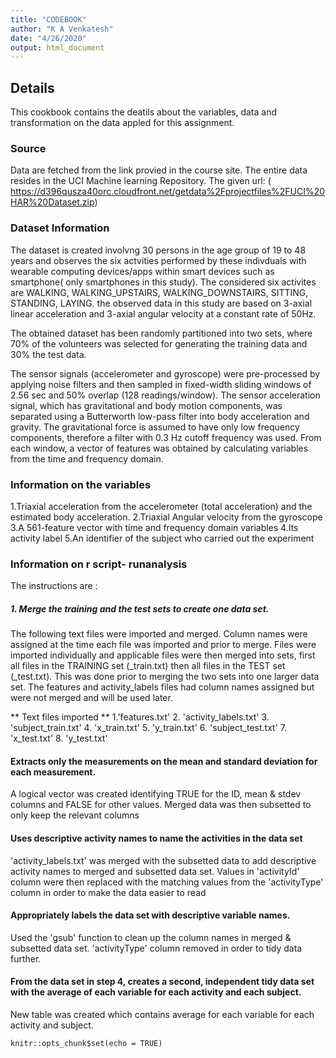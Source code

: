 ```yaml
---
title: "CODEBOOK"
author: "K A Venkatesh"
date: "4/26/2020"
output: html_document
---
```


## Details 
This cookbook contains the deatils about the variables, data and transformation on the data appled for this assignment.

### Source 
Data are fetched from the link provied in the course site. The entire data resides in the UCI Machine learning Repository. The given url:
( https://d396qusza40orc.cloudfront.net/getdata%2Fprojectfiles%2FUCI%20HAR%20Dataset.zip)
 

### Dataset Information
The dataset is created involvng 30 persons in the age group of 19 to 48 years and observes the six actvities performed by these indivduals with wearable computing devices/apps within smart devices such as smartphone( only smartphones in this study). The considered six activites are WALKING, WALKING_UPSTAIRS, WALKING_DOWNSTAIRS, SITTING, STANDING, LAYING.  the observed data in this study are based on  3-axial linear acceleration and 3-axial angular velocity at a constant rate of 50Hz.

The obtained dataset has been randomly partitioned into two sets, where 70% of the volunteers was selected for generating the training data and 30% the test data.

The sensor signals (accelerometer and gyroscope) were pre-processed by applying noise filters and then sampled in fixed-width sliding windows of 2.56 sec and 50% overlap (128 readings/window). The sensor acceleration signal, which has gravitational and body motion components, was separated using a Butterworth low-pass filter into body acceleration and gravity. The gravitational force is assumed to have only low frequency components, therefore a filter with 0.3 Hz cutoff frequency was used. From each window, a vector of features was obtained by calculating variables from the time and frequency domain.

### Information on the variables
 1.Triaxial acceleration from the accelerometer (total acceleration) and the estimated body acceleration.
 2.Triaxial Angular velocity from the gyroscope
 3.A 561-feature vector with time and frequency domain variables
 4.Its activity label
  5.An identifier of the subject who carried out the experiment

### Information on r script- runanalysis

   The instructions are :

##### 1.  Merge the training and the test sets to create one data set.

The following text files were imported and merged. Column names were assigned at the time each file was imported and prior to merge. Files were imported individually and applicable files were then merged into sets, first all files in the TRAINING set (_train.txt) then all files in the TEST set (_test.txt). This was done prior to merging the two sets into one larger data set. The features and activity_labels files had column names assigned but were not merged and will be used later.
 
** Text files imported **
 1.'features.txt'
 2. 'activity_labels.txt'
 3. 'subject_train.txt'
 4. 'x_train.txt'
 5. 'y_train.txt'
 6. 'subject_test.txt'
 7. 'x_test.txt'
 8. 'y_test.txt'

#### Extracts only the measurements on the mean and standard deviation for each measurement.
 
 A logical vector was created identifying TRUE for the ID, mean & stdev columns and FALSE for other values. Merged data was then subsetted to only keep the relevant columns
#### Uses descriptive activity names to name the activities in the data set

 'activity_labels.txt' was merged with the subsetted data to add descriptive activity names to merged and subsetted data set. Values in 'activityId' column were then replaced with the matching values from the 'activityType' column in order to make the data easier to read
 
#### Appropriately labels the data set with descriptive variable names.
  
  Used the 'gsub' function to clean up the column names in merged & subsetted data set. 'activityType' column removed in order to tidy data further.

#### From the data set in step 4, creates a second, independent tidy data set with the average of each variable for each activity and each subject.
  New table was created which contains average for each variable for each activity and subject.

```{r setup, include=FALSE}
knitr::opts_chunk$set(echo = TRUE)
```


